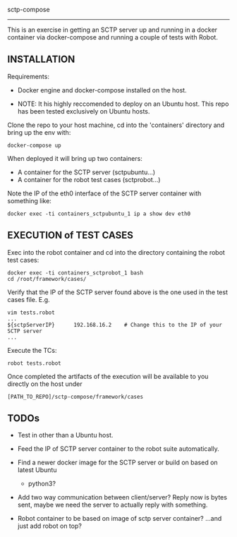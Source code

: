 sctp-compose
_______

This is an exercise in getting an SCTP server up and running in a docker container via docker-compose
and running a couple of tests with Robot.

INSTALLATION
------------
Requirements:
 - Docker engine and docker-compose installed on the host.

 - NOTE: It his highly reccomended to deploy on an Ubuntu host.
         This repo has been tested exclusively on Ubuntu hosts.

Clone the repo to your host machine, cd into the 'containers' directory and bring up the env with:
```
docker-compose up
```
When deployed it will bring up two containers:
 - A container for the SCTP server (sctpubuntu...)
 - A container for the robot test cases (sctprobot...)

Note the IP of the eth0 interface of the SCTP server container with something like:
```
docker exec -ti containers_sctpubuntu_1 ip a show dev eth0
```

EXECUTION of TEST CASES
-----------------------
Exec into the robot container and cd into the directory containing the robot test cases:
```
docker exec -ti containers_sctprobot_1 bash
cd /root/framework/cases/
```
Verify that the IP of the SCTP server found above is the one used in the test cases file. E.g.
```
vim tests.robot
...
${sctpServerIP}      192.168.16.2    # Change this to the IP of your SCTP server
...
```
Execute the TCs:
```
robot tests.robot
```
Once completed the artifacts of the execution will be available to you directly on the host under
```
[PATH_TO_REPO]/sctp-compose/framework/cases
```


TODOs
-----
- Test in other than a Ubuntu host.

- Feed the IP of SCTP server container to the robot suite automatically.

- Find a newer docker image for the SCTP server or build on based on latest Ubuntu
    - python3?

- Add two way communication between client/server?
  Reply now is bytes sent, maybe we need the server to actually reply with something.

- Robot container to be based on image of sctp server container? ...and just add robot on top?
